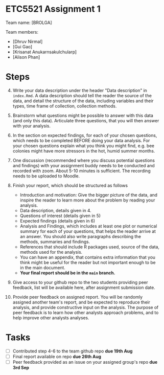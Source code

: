 # ETC5521 Assignment 1 

Team name: [BROLGA]

Team members:

* [Dhruv Nirmal]
* [Gui Gao]
* [Krisanat Anukarnsakulchularp]
* [Alison Phan]

# Steps

4. Write your data description under the header "Data description" in `index.Rmd`. A data description should tell the reader the source of the data, and detail the structure of the data, including variables and their types, time frame of collection, collection methods. 

5. Brainstorm what questions might be possible to answer with this data (and only this data). Articulate three questions, that you will then answer with your analysis. 

6. In the section on expected findings, for each of your chosen questions, which needs to be completed BEFORE doing your data analysis. For your chosen questions explain what you think you might find, e.g. bee colonies might have more stressors in the hot, humid summer months.

7. One discussion (recommended where you discuss potential questions and findings) with your assignment buddy needs to be conducted and recorded with zoom. About 5-10 minutes is sufficient. The recording needs to be uploaded to Moodle.  

8. Finish your report, which should be structured as follows
    - Introduction and motivation: Give the bigger picture of the data, and inspire the reader to learn more about the problem by reading your analysis. 
    - Data description, details given in 4.
    - Questions of interest (details given in 5)
    - Expected findings (details given in 6)
    - Analysis and Findings, which includes at least one plot or numerical summary for each of your questions, that helps the reader arrive at an answer. You should also write paragraphs describing the methods, summaries and findings. 
    - References that should include R packages used, source of the data, methods used for the analysis.
    - You can have an appendix, that contains extra information that you think might be useful for the reader but not important enough to be in the main document.
    - **Your final report should be in the `main` branch.**

9. Give access to your github repo to the two students providing peer feedback, list will be available here, after assignment submission date.

10.  Provide peer feedback on assigned report. You will be randomly assigned another team's report, and be expected to reproduce their analysis, and provide constructive input on the analysis. The purpose of peer feedback is to learn how other analysts approach problems, and to help improve other analysts analyses.


# Tasks


- [ ] Contributed step 4-6 to the team github repo **due 19th Aug**
- [ ] Final report available on repo **due 26th Aug**
- [ ] Peer feedback provided as an issue on your assigned group's repo **due 3rd Sep**
